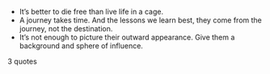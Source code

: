  - It’s better to die free than live life in a cage.
 - A journey takes time. And the lessons we learn best, they come from the journey, not the destination.
 - It’s not enough to picture their outward appearance. Give them a background and sphere of influence.

3 quotes